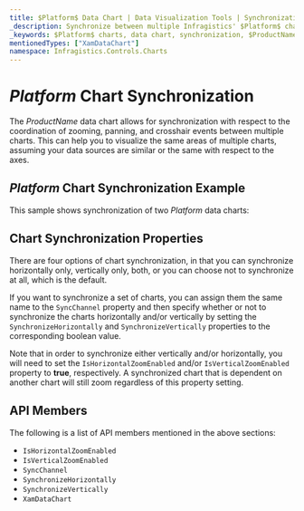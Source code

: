 ```yaml
---
title: $Platform$ Data Chart | Data Visualization Tools | Synchronization | Infragistics
_description: Synchronize between multiple Infragistics' $Platform$ charts controls including zooming, panning and crosshair events. Learn about our $ProductName$ graph synchronization capabilities!
_keywords: $Platform$ charts, data chart, synchronization, $ProductName$, Infragistics
mentionedTypes: ["XamDataChart"]
namespace: Infragistics.Controls.Charts
---
```

# $Platform$ Chart Synchronization

The $ProductName$ data chart allows for synchronization with respect to the coordination of zooming, panning, and crosshair events between multiple charts. This can help you to visualize the same areas of multiple charts, assuming your data sources are similar or the same with respect to the axes.

## $Platform$ Chart Synchronization Example

This sample shows synchronization of two $Platform$ data charts:

<code-view style="height: 600px"
           data-demos-base-url="{environment:dvDemosBaseUrl}"
           iframe-src="{environment:dvDemosBaseUrl}/charts/data-chart-chart-synchronization"
           alt="$Platform$ Chart Synchronization Example"
           github-src="charts/data-chart/chart-synchronization">
</code-view>

<div class="divider--half"></div>

## Chart Synchronization Properties

There are four options of chart synchronization, in that you can synchronize horizontally only, vertically only, both, or you can choose not to synchronize at all, which is the default.

If you want to synchronize a set of charts, you can assign them the same name to the `SyncChannel` property and then specify whether or not to synchronize the charts horizontally and/or vertically by setting the `SynchronizeHorizontally` and `SynchronizeVertically` properties to the corresponding boolean value.

Note that in order to synchronize either vertically and/or horizontally, you will need to set the `IsHorizontalZoomEnabled` and/or `IsVerticalZoomEnabled` property to **true**, respectively. A synchronized chart that is dependent on another chart will still zoom regardless of this property setting.

## API Members

The following is a list of API members mentioned in the above sections:

- `IsHorizontalZoomEnabled`
- `IsVerticalZoomEnabled`
- `SyncChannel`
- `SynchronizeHorizontally`
- `SynchronizeVertically`
- `XamDataChart`
